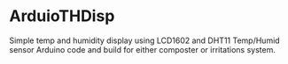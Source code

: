# ArduioTHDisp
Simple temp and humidity display using LCD1602 and DHT11 Temp/Humid sensor
Arduino code and build for either composter or irritations system.
